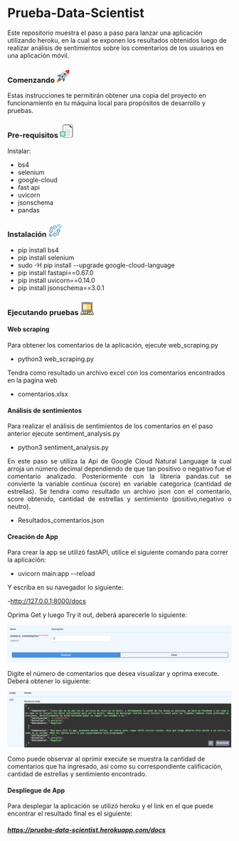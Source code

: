 # Prueba-Data-Scientist

Este repositorio muestra el paso a paso para lanzar una aplicación utilizando heroku, en la cual se exponen los resultados obtenidos luego de realizar análisis de sentimientos sobre los comentarios de los usuarios en una aplicación móvil.

### Comenzando <img src="/imagenes/cohete.jpg" width="30" height="30"> 
Estas instrucciones te permitirán obtener una copia del proyecto en funcionamiento en tu máquina local para propósitos de desarrollo y pruebas.

### Pre-requisitos <img src="/imagenes/requisitos.jpg" width="30" height="30"> 

Instalar: <br>
- bs4 <br>
- selenium <br>
- google-cloud <br>
- fast api <br>
- uvicorn <br>
- jsonschema <br>
- pandas <br>

### Instalación <img src="/imagenes/instalacion.jpg" width="30" height="30"> 

- pip install bs4
- pip install selenium
- sudo -H pip install --upgrade google-cloud-language
- pip install fastapi==0.67.0
- pip install uvicorn==0.14.0
- pip install jsonschema==3.0.1

### Ejecutando pruebas <img src="/imagenes/portatil.png" width="30" height="30"> 

#### Web scraping

Para obtener los comentarios de la aplicación, ejecute web_scraping.py

- python3 web_scraping.py

Tendra como resultado un archivo excel con los comentarios encontrados en la pagina web

- comentarios.xlsx

#### Análisis de sentimientos

Para realizar el análisis de sentimientos de los comentarios en el paso anterior ejecute sentiment_analysis.py

- python3 sentiment_analysis.py

<p style='text-align: justify;'> En este paso se utiliza la Api de Google Cloud Natural Language la cual arroja un número decimal dependiendo de que tan positivo o negativo fue el comentario analizado. Posteriormente con la libreria pandas.cut se convierte la variable continua (score) en variable categorica (cantidad de estrellas). Se tendra como resultado un archivo json con el comentario, score obtenido, cantidad de estrellas y sentimiento (positivo,negativo o neutro).</p>

- Resultados_comentarios.json


#### Creación de App

Para crear la app se utilizó fastAPI, utilice el siguiente comando para correr la aplicación:

- uvicorn main:app --reload

Y escriba en su navegador lo siguiente:

-http://127.0.0.1:8000/docs

Oprima Get y luego Try it out, deberá aparecerle lo siguiente:

<img src="/imagenes/api.png"> 

Digite el número de comentarios que desea visualizar y oprima execute. Deberá obtener lo siguiente:

<img src="/imagenes/api2.png"> 

Como puede observar al oprimir execute se muestra la cantidad de comentarios que ha ingresado, asi como su correspondiente calificación, cantidad de estrellas y sentimiento encontrado.

#### Despliegue de App

Para desplegar la aplicación se utilizó heroku y el link en el que puede encontrar el resultado final es el siguiente:

##### https://prueba-data-scientist.herokuapp.com/docs


